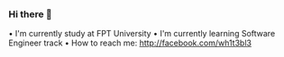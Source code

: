 ### Hi there 👋

• I'm currently study at FPT University
• I'm currently learning Software Engineer track
• How to reach me: http://facebook.com/wh1t3bl3

